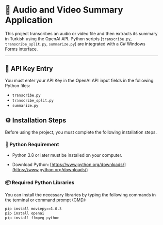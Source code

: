 # 🎥 Audio and Video Summary Application

This project transcribes an audio or video file and then extracts its summary in Turkish using the OpenAI API. Python scripts (`transcribe.py`, `transcribe_split.py`, `summarize.py`) are integrated with a C# Windows Forms interface.

---

## 🔐 API Key Entry

You must enter your API Key in the OpenAI API input fields in the following Python files:

- `transcribe.py`
- `transcribe_split.py`
- `summarize.py`

## ⚙️ Installation Steps

Before using the project, you must complete the following installation steps.

### 🐍 Python Requirement

- Python 3.8 or later must be installed on your computer.

- Download Python: [https://www.python.org/downloads/](https://www.python.org/downloads/)

### 📦 Required Python Libraries

You can install the necessary libraries by typing the following commands in the terminal or command prompt (CMD):

```bash
pip install moviepy==1.0.3
pip install openai
pip install ffmpeg-python
